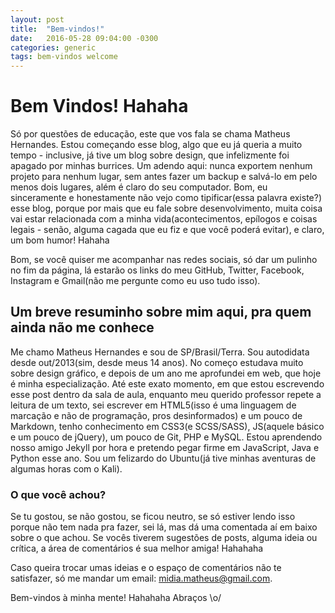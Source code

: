 ```yaml
---
layout: post
title:  "Bem-vindos!"
date:   2016-05-28 09:04:00 -0300
categories: generic
tags: bem-vindos welcome 
---
```

# Bem Vindos! Hahaha
Só por questões de educação, este que vos fala se chama Matheus Hernandes. Estou começando esse blog, algo que eu já queria a muito tempo - inclusive, já tive um blog sobre design, que infelizmente foi apagado por minhas burrices. Um adendo aqui: <span class="bold">nunca exportem nenhum projeto para nenhum lugar, sem antes fazer um backup e salvá-lo em pelo menos dois lugares, além é claro do seu computador</span>.
Bom, eu sinceramente e honestamente não vejo como tipificar(essa palavra existe?) esse blog, porque por mais que eu fale sobre desenvolvimento, muita coisa vai estar relacionada com a minha vida(acontecimentos, epílogos e coisas legais - senão, alguma cagada que eu fiz e que você poderá evitar), e claro, um bom humor! Hahaha

Bom, se você quiser me acompanhar nas redes  sociais, só dar um pulinho no fim da página, lá estarão os links do meu GitHub, Twitter, Facebook, Instagram e Gmail(não me pergunte como eu uso tudo isso).


## Um breve resuminho sobre mim aqui, pra quem ainda não me conhece

Me chamo Matheus Hernandes e sou de SP/Brasil/Terra. Sou autodidata desde out/2013(sim, desde meus 14 anos). No começo estudava muito sobre design gráfico, e depois de um ano me aprofundei em web, que hoje é minha especialização. Até este exato momento, em que estou escrevendo esse post dentro da sala de aula, enquanto meu querido professor repete a leitura de um texto, sei escrever em HTML5(isso é uma linguagem de marcação e não de programação, pros desinformados) e um pouco de Markdown, tenho conhecimento em CSS3(e SCSS/SASS), JS(aquele básico e um pouco de jQuery), um pouco de Git, PHP e MySQL. Estou aprendendo nosso amigo Jekyll por hora e pretendo pegar firme em JavaScript, Java e Python esse ano. 
Sou um felizardo do Ubuntu(já tive minhas aventuras de algumas horas com o Kali).

### O que você achou?
Se tu gostou, se não gostou, se ficou neutro, se só estiver lendo isso porque não tem nada pra fazer, sei lá, mas dá uma comentada aí em baixo sobre o que achou.
Se vocês tiverem sugestões de posts, alguma ideia ou crítica, a área de comentários é sua melhor amiga! Hahahaha

Caso queira trocar umas ideias e o espaço de comentários não te satisfazer, só me mandar um email: <a href="mailto:midia.matheus@gmail.com" target="_blank">midia.matheus@gmail.com</a>.

Bem-vindos à minha mente! Hahahaha
Abraços \o/